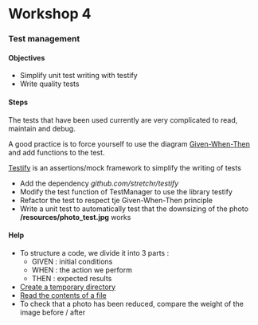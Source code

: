 # Workshop 4
### Test management

#### Objectives

* Simplify unit test writing with testify
* Write quality tests

#### Steps

The tests that have been used currently are very complicated to read, maintain and debug. 

A good practice is to force yourself to use the diagram [Given-When-Then](https://martinfowler.com/bliki/GivenWhenThen.html) and add functions to the test. 

[Testify](https://github.com/stretchr/testify) is an assertions/mock framework to simplify the writing of tests

* Add the dependency _github.com/stretchr/testify_
* Modify the test function of TestManager to use the library testify
* Refactor the test to respect tje Given-When-Then principle
* Write a unit test to automatically test that the downsizing of the photo **/resources/photo_test.jpg** works

#### Help

* To structure a code, we divide it into 3 parts : 
  * GIVEN : initial conditions
  * WHEN : the action we perform
  * THEN : expected results
* [Create a temporary directory](https://pkg.go.dev/io/ioutil#TempDir)
* [Read the contents of a file](https://pkg.go.dev/io/ioutil#ReadFile)
* To check that a photo has been reduced, compare the weight of the image before / after